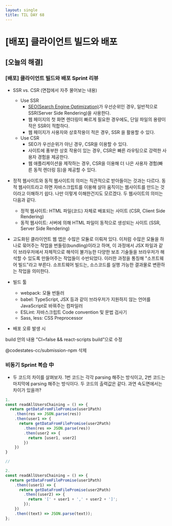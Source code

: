 ```yaml
---
layout: single
title: TIL DAY 68
---
```

# [배포] 클라이언트 빌드와 배포

## [오늘의 해결]

### [배포] 클라이언트 빌드와 배포 Sprint 리뷰

- SSR vs. CSR (면접에서 자주 물어보는 내용)
    - Use SSR
        - [SEO(Search Engine Optimization)](https://en.wikipedia.org/wiki/Search_engine_optimization)가 우선순위인 경우, 일반적으로 SSR(Server Side Rendering)을 사용한다.
        - 웹 페이지의 첫 화면 렌더링이 빠르게 필요한 경우에도, 단일 파일의 용량이 작은 SSR이 적합하다.
        - 웹 페이지가 사용자와 상호작용이 적은 경우, SSR 을 활용할 수 있다.
    - Use CSR
        - SEO가 우선순위가 아닌 경우, CSR을 이용할 수 있다.
        - 사이트에 풍부한 상호 작용이 있는 경우, CSR은 빠른 라우팅으로 강력한 사용자 경험을 제공한다.
        - 웹 애플리케이션을 제작하는 경우, CSR을 이용해 더 나은 사용자 경험(빠른 동적 렌더링 등)을 제공할 수 있다.
        
- 정적 웹사이트와 동적 웹사이트의 의미는 직관적으로 받아들이는 것과는 다르다. 동적 웹사이트라고 하면 자바스크립트를 이용해 살아 움직이는 웹사이트를 만드는 것이라고 이해하기 쉽다. 나만 이렇게 이해한건지도 모르겠다. 두 웹사이트의 의미는 다음과 같다.
    - 정적 웹사이트: HTML 파일(코드) 자체로 배포되는 사이트 (CSR, Client Side Rendering)
    - 동적 웹사이트: 서버에 의해 HTML 파일이 동적으로 생성되는 사이트 (SSR, Server Side Rendering)
    
- 고도화된 클라이언트 웹 앱은 수많은 모듈로 이뤄져 있다. 이처럼 수많은 모듈을 하나로 묶어주는 작업을 번들링(bundling)이라고 하며, 이 과정에서 JSX 파일과 같이 브라우저에서 자체적으로 해석이 불가능한 다양한 보조 기술들을 브라우저가 해석할 수 있도록 만들어주는 작업들이 수반되었다. 이러한 과정을 통칭해 "소프트웨어 빌드"라고 부른다. 소프트웨어 빌드는, 소스코드를 실행 가능한 결과물로 변환하는 작업을 의미한다.

- 빌드 툴
    - webpack: 모듈 번들러
    - babel: TypeScript, JSX 등과 같이 브라우저가 지원하지 않는 언어를 JavaScript로 바꿔주는 컴파일러
    - ESLint: 자바스크립트 Code convention 및 문법 검사기
    - Sass, less: CSS Preprocessor

- 배포 오류 발생 시

build 안의 내용 "CI=false && react-scripts build”으로  수정

@codestates-cc/submission-npm 삭제

### 비동기 Sprint 복습 中

- 두 코드의 차이를 살펴보자. 1번 코드는 각각 parsing 해주는 방식이고, 2번 코드는 마지막에 parsing 해주는 방식이다. 두 코드의 출력값은 같다. 과연 속도면에서는 차이가 있을까?

```jsx
1. 
const readAllUsersChaining = () => {
  return getDataFromFilePromise(user1Path)
    .then(res => JSON.parse(res))
    .then(user1 => {
      return getDataFromFilePromise(user2Path)
        .then(res => JSON.parse(res))
        .then(user2 => {
          return [user1, user2]
        })
    })
}

//

2.
const readAllUsersChaining = () => {
  return getDataFromFilePromise(user1Path)
    .then((user1) => {
      return getDataFromFilePromise(user2Path)
        .then((user2) => {
          return '[' + user1 + ',' + user2 + ']';
        });
    })
    .then((text) => JSON.parse(text));
};
```
